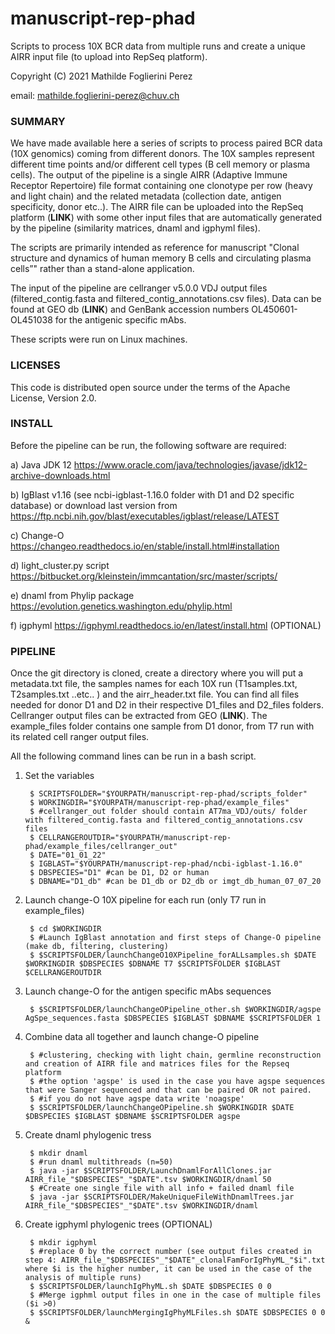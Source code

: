 # manuscript-rep-phad #
Scripts to process 10X BCR data from multiple runs and create a unique AIRR input file (to upload into RepSeq platform).

Copyright (C) 2021  Mathilde Foglierini Perez

email: mathilde.foglierini-perez@chuv.ch

### SUMMARY ###

We have made available here a series of scripts to process paired BCR data (10X genomics) coming from different donors. The 10X samples represent different time points and/or different cell types (B cell memory or plasma cells). The output of the pipeline is a single AIRR (Adaptive Immune Receptor Repertoire) file format containing one clonotype per row (heavy and light chain) and the related metadata (collection date, antigen specificity, donor etc..). 
The AIRR file can be uploaded into the RepSeq platform (**LINK**) with some other input files that are automatically generated by the pipeline (similarity matrices, dnaml and igphyml files). 


The scripts are primarily intended as reference for manuscript "Clonal structure and dynamics of human memory B cells and circulating plasma cells”" rather than a stand-alone application.

The input of the pipeline are cellranger v5.0.0 VDJ output files (filtered_contig.fasta and filtered_contig_annotations.csv files).
Data can be found at GEO db (**LINK**) and GenBank accession numbers OL450601-OL451038 for the antigenic specific mAbs.

These scripts were run on Linux machines.


### LICENSES ###

This code is distributed open source under the terms of the Apache License, Version 2.0.


### INSTALL ###

Before the pipeline can be run, the following software are required:

a) Java JDK 12 https://www.oracle.com/java/technologies/javase/jdk12-archive-downloads.html

b) IgBlast v1.16 (see ncbi-igblast-1.16.0 folder with D1 and D2 specific database) or download last version from https://ftp.ncbi.nih.gov/blast/executables/igblast/release/LATEST

c) Change-O https://changeo.readthedocs.io/en/stable/install.html#installation

d) light_cluster.py script https://bitbucket.org/kleinstein/immcantation/src/master/scripts/

e) dnaml from Phylip package https://evolution.genetics.washington.edu/phylip.html

f) igphyml https://igphyml.readthedocs.io/en/latest/install.html (OPTIONAL)


### PIPELINE ###

Once the git directory is cloned, create a directory where you will put a metadata.txt file, the samples names for each 10X run (T1samples.txt, T2samples.txt ..etc.. ) and the airr_header.txt file. You can find all files needed for donor D1 and D2 in their respective D1_files and D2_files folders. Cellranger output files can be extracted from GEO (**LINK**).
The example_files folder contains one sample from D1 donor, from T7 run with its related cell ranger output files.

All the following command lines can be run in a bash script.  
  
  
1. Set the variables

        $ SCRIPTSFOLDER="$YOURPATH/manuscript-rep-phad/scripts_folder"
        $ WORKINGDIR="$YOURPATH/manuscript-rep-phad/example_files"
        $ #cellranger_out folder should contain AT7ma_VDJ/outs/ folder with filtered_contig.fasta and filtered_contig_annotations.csv files
        $ CELLRANGEROUTDIR="$YOURPATH/manuscript-rep-phad/example_files/cellranger_out"
        $ DATE="01_01_22"
        $ IGBLAST="$YOURPATH/manuscript-rep-phad/ncbi-igblast-1.16.0" 
        $ DBSPECIES="D1" #can be D1, D2 or human
        $ DBNAME="D1_db" #can be D1_db or D2_db or imgt_db_human_07_07_20
  
2. Launch change-O 10X pipeline for each run (only T7 run in example_files)

        $ cd $WORKINGDIR  
        $ #Launch IgBlast annotation and first steps of Change-O pipeline (make db, filtering, clustering)
        $ $SCRIPTSFOLDER/launchChangeO10XPipeline_forALLsamples.sh $DATE $WORKINGDIR $DBSPECIES $DBNAME T7 $SCRIPTSFOLDER $IGBLAST $CELLRANGEROUTDIR 
        
3. Launch change-O for the antigen specific mAbs sequences       
        
        $ $SCRIPTSFOLDER/launchChangeOPipeline_other.sh $WORKINGDIR/agspe AgSpe_sequences.fasta $DBSPECIES $IGBLAST $DBNAME $SCRIPTSFOLDER 1 
        
4. Combine data all together and launch change-O pipeline             

        $ #clustering, checking with light chain, germline reconstruction and creation of AIRR file and matrices files for the Repseq platform
        $ #the option 'agspe' is used in the case you have agspe sequences that were Sanger sequenced and that can be paired OR not paired.
        $ #if you do not have agspe data write 'noagspe'
        $ $SCRIPTSFOLDER/launchChangeOPipeline.sh $WORKINGDIR $DATE $DBSPECIES $IGBLAST $DBNAME $SCRIPTSFOLDER agspe 

5. Create dnaml phylogenic tress

        $ mkdir dnaml
        $ #run dnaml multithreads (n=50)
        $ java -jar $SCRIPTSFOLDER/LaunchDnamlForAllClones.jar  AIRR_file_"$DBSPECIES"_"$DATE".tsv $WORKINGDIR/dnaml 50 
        $ #Create one single file with all info + failed dnaml file
        $ java -jar $SCRIPTSFOLDER/MakeUniqueFileWithDnamlTrees.jar AIRR_file_"$DBSPECIES"_"$DATE".tsv $WORKINGDIR/dnaml
        
5. Create igphyml phylogenic trees (OPTIONAL)

        $ mkdir igphyml
        $ #replace 0 by the correct number (see output files created in step 4: AIRR_file_"$DBSPECIES"_"$DATE"_clonalFamForIgPhyML_"$i".txt where $i is the higher number, it can be used in the case of the analysis of multiple runs)
        $ $SCRIPTSFOLDER/launchIgPhyML.sh $DATE $DBSPECIES 0 0 
        $ #Merge igphml output files in one in the case of multiple files ($i >0)
        $ $SCRIPTSFOLDER/launchMergingIgPhyMLFiles.sh $DATE $DBSPECIES 0 0 & 
